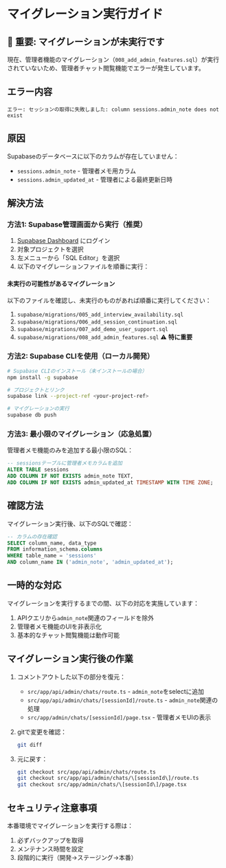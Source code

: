 # マイグレーション実行ガイド

## 🚨 重要: マイグレーションが未実行です

現在、管理者機能のマイグレーション（`008_add_admin_features.sql`）が実行されていないため、管理者チャット閲覧機能でエラーが発生しています。

## エラー内容

```
エラー: セッションの取得に失敗しました: column sessions.admin_note does not exist
```

## 原因

Supabaseのデータベースに以下のカラムが存在していません：
- `sessions.admin_note` - 管理者メモ用カラム
- `sessions.admin_updated_at` - 管理者による最終更新日時

## 解決方法

### 方法1: Supabase管理画面から実行（推奨）

1. [Supabase Dashboard](https://app.supabase.com) にログイン
2. 対象プロジェクトを選択
3. 左メニューから「SQL Editor」を選択
4. 以下のマイグレーションファイルを順番に実行：

#### 未実行の可能性があるマイグレーション

以下のファイルを確認し、未実行のものがあれば順番に実行してください：

1. `supabase/migrations/005_add_interview_availability.sql`
2. `supabase/migrations/006_add_session_continuation.sql`
3. `supabase/migrations/007_add_demo_user_support.sql`
4. `supabase/migrations/008_add_admin_features.sql` ⚠️ **特に重要**

### 方法2: Supabase CLIを使用（ローカル開発）

```bash
# Supabase CLIのインストール（未インストールの場合）
npm install -g supabase

# プロジェクトとリンク
supabase link --project-ref <your-project-ref>

# マイグレーションの実行
supabase db push
```

### 方法3: 最小限のマイグレーション（応急処置）

管理者メモ機能のみを追加する最小限のSQL：

```sql
-- sessionsテーブルに管理者メモカラムを追加
ALTER TABLE sessions 
ADD COLUMN IF NOT EXISTS admin_note TEXT,
ADD COLUMN IF NOT EXISTS admin_updated_at TIMESTAMP WITH TIME ZONE;
```

## 確認方法

マイグレーション実行後、以下のSQLで確認：

```sql
-- カラムの存在確認
SELECT column_name, data_type 
FROM information_schema.columns 
WHERE table_name = 'sessions' 
AND column_name IN ('admin_note', 'admin_updated_at');
```

## 一時的な対応

マイグレーションを実行するまでの間、以下の対応を実施しています：

1. APIクエリから`admin_note`関連のフィールドを除外
2. 管理者メモ機能のUIを非表示化
3. 基本的なチャット閲覧機能は動作可能

## マイグレーション実行後の作業

1. コメントアウトした以下の部分を復元：
   - `src/app/api/admin/chats/route.ts` - `admin_note`をselectに追加
   - `src/app/api/admin/chats/[sessionId]/route.ts` - `admin_note`関連の処理
   - `src/app/admin/chats/[sessionId]/page.tsx` - 管理者メモUIの表示

2. gitで変更を確認：
   ```bash
   git diff
   ```

3. 元に戻す：
   ```bash
   git checkout src/app/api/admin/chats/route.ts
   git checkout src/app/api/admin/chats/\[sessionId\]/route.ts
   git checkout src/app/admin/chats/\[sessionId\]/page.tsx
   ```

## セキュリティ注意事項

本番環境でマイグレーションを実行する際は：
1. 必ずバックアップを取得
2. メンテナンス時間を設定
3. 段階的に実行（開発→ステージング→本番）